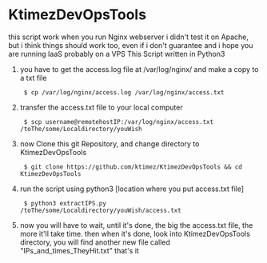# KtimezDevOpsTools

this script work when you run Nginx webserver
i didn't test it on Apache, but i think things should work too, even if i don't guarantee
and i hope you are running IaaS probably on a VPS
This Script written in Python3

1. you have to get the access.log file at /var/log/nginx/ and make a copy to a txt file

        $ cp /var/log/nginx/access.log /var/log/nginx/access.txt
    

2. transfer the access.txt file to your local computer

        $ scp username@remotehostIP:/var/log/nginx/access.txt /toThe/some/Localdirectory/youWish
    

3. now Clone this git Repository, and change directory to KtimezDevOpsTools

        $ git clone https://github.com/ktimez/KtimezDevOpsTools && cd KtimezDevOpsTools


4. run the script using python3 [location where you put access.txt file]

        $ python3 extractIPS.py /toThe/some/Localdirectory/youWish/access.txt
    

5. now you will have to wait, until it's done, the big the access.txt file, the more it'll take time.
then when it's done, look into KtimezDevOpsTools directory, you will find another new file called "IPs_and_times_TheyHit.txt"
that's it
